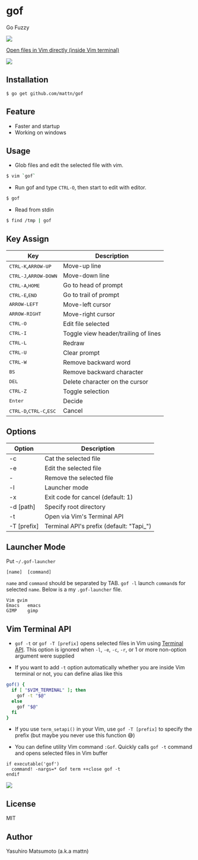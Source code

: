 # gof

Go Fuzzy

![](http://i.imgur.com/TGZJyGV.gif)

[Open files in Vim directly (inside Vim terminal)](#vim-terminal-api)

![](https://i.imgur.com/g81MCyr.gif)

## Installation

    $ go get github.com/mattn/gof

## Feature

* Faster and startup
* Working on windows

## Usage

* Glob files and edit the selected file with vim.

```sh
$ vim `gof`
```

* Run gof and type `CTRL-O`, then start to edit with editor.

```sh
$ gof
```

* Read from stdin

```sh
$ find /tmp | gof
```

## Key Assign

|Key                                               |Description                         |
|--------------------------------------------------|------------------------------------|
|<kbd>CTRL-K</kbd>,<kbd>ARROW-UP</kbd>             |Move-up line                        |
|<kbd>CTRL-J</kbd>,<kbd>ARROW-DOWN</kbd>           |Move-down line                      |
|<kbd>CTRL-A</kbd>,<kbd>HOME</kbd>                 |Go to head of prompt                |
|<kbd>CTRL-E</kbd>,<kbd>END</kbd>                  |Go to trail of prompt               |
|<kbd>ARROW-LEFT</kbd>                             |Move-left cursor                    |
|<kbd>ARROW-RIGHT</kbd>                            |Move-right cursor                   |
|<kbd>CTRL-O</kbd>                                 |Edit file selected                  |
|<kbd>CTRL-I</kbd>                                 |Toggle view header/trailing of lines|
|<kbd>CTRL-L</kbd>                                 |Redraw                              |
|<kbd>CTRL-U</kbd>                                 |Clear prompt                        |
|<kbd>CTRL-W</kbd>                                 |Remove backward word                |
|<kbd>BS</kbd>                                     |Remove backward character           |
|<kbd>DEL</kbd>                                    |Delete character on the cursor      |
|<kbd>CTRL-Z</kbd>                                 |Toggle selection                    |
|<kbd>Enter</kbd>                                  |Decide                              |
|<kbd>CTRL-D</kbd>,<kbd>CTRL-C</kbd>,<kbd>ESC</kbd>|Cancel                              |

## Options

|Option     |Description                             |
|-----------|----------------------------------------|
|-c         |Cat the selected file                   |
|-e         |Edit the selected file                  |
|-          |Remove the selected file                |
|-l         |Launcher mode                           |
|-x         |Exit code for cancel (default: 1)       |
|-d [path]  |Specify root directory                  |
|-t         |Open via Vim's Terminal API             |
|-T [prefix]|Terminal API's prefix (default: "Tapi_")|

## Launcher Mode

Put `~/.gof-launcher`

```
[name]	[command]
```

`name` and `command` should be separated by TAB. `gof -l` launch `command`s for selected `name`. Below is a my `.gof-launcher` file.

```
Vim	gvim
Emacs	emacs
GIMP	gimp
```

## Vim Terminal API

* `gof -t` or `gof -T [prefix]` opens selected files in Vim using [Terminal
  API](https://vim-jp.org/vimdoc-en/terminal.html#terminal-api).  This option is
  ignored when `-l`, `-e`, `-c`, `-r`, or 1 or more non-option argument were
  supplied

* If you want to add `-t` option automatically whether you are inside Vim
  terminal or not, you can define alias like this

```sh
gof() {
  if [ "$VIM_TERMINAL" ]; then
    gof -t "$@"
  else
    gof "$@"
  fi
}
```

* If you use `term_setapi()` in your Vim, use `gof -T [prefix]` to specify the
  prefix (but maybe you never use this function :sweat_smile:)

* You can define utility Vim command `:Gof`. Quickly calls `gof -t` command and
  opens selected files in Vim buffer

```vim
if executable('gof')
  command! -nargs=* Gof term ++close gof -t
endif
```

![](https://i.imgur.com/dJ8ypKT.gif)

## License

MIT

## Author

Yasuhiro Matsumoto (a.k.a mattn)
